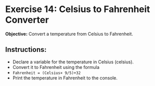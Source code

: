 # Exercise 14: Celsius to Fahrenheit Converter
**Objective:** Convert a temperature from Celsius to Fahrenheit.

## Instructions:
- Declare a variable for the temperature in Celsius (celsius).
- Convert it to Fahrenheit using the formula
- `Fahrenheit = (Celsius× 9/5)+32`
- Print the temperature in Fahrenheit to the console.
